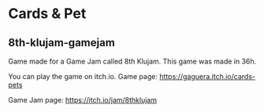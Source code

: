 # Cards & Pet
## 8th-klujam-gamejam

Game made for a Game Jam called 8th Klujam. This game was made in 36h.

You can play the game on itch.io.
Game page: https://gaguera.itch.io/cards-pets


Game Jam page: https://itch.io/jam/8thklujam
